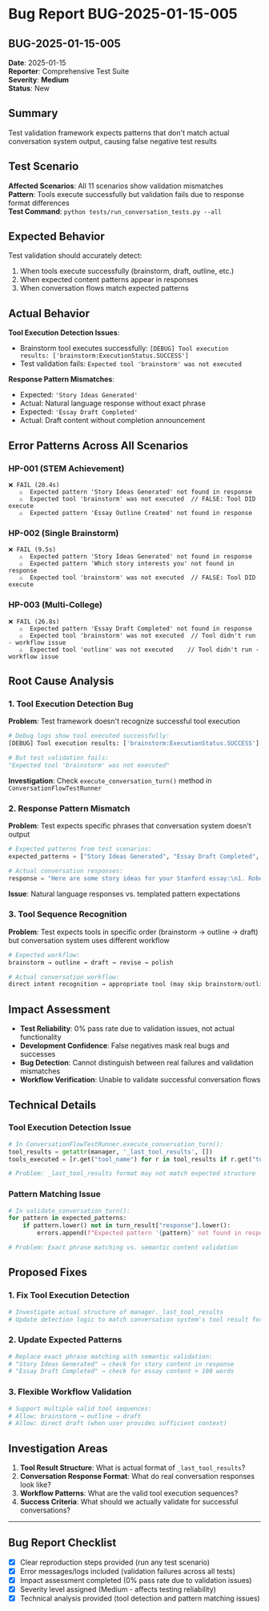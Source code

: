 # Bug Report BUG-2025-01-15-005

## BUG-2025-01-15-005

**Date**: 2025-01-15  
**Reporter**: Comprehensive Test Suite  
**Severity**: **Medium**  
**Status**: New

## Summary
Test validation framework expects patterns that don't match actual conversation system output, causing false negative test results

## Test Scenario
**Affected Scenarios**: All 11 scenarios show validation mismatches  
**Pattern**: Tools execute successfully but validation fails due to response format differences  
**Test Command**: `python tests/run_conversation_tests.py --all`

## Expected Behavior
Test validation should accurately detect:
1. When tools execute successfully (brainstorm, draft, outline, etc.)
2. When expected content patterns appear in responses
3. When conversation flows match expected patterns

## Actual Behavior
**Tool Execution Detection Issues**:
- Brainstorm tool executes successfully: `[DEBUG] Tool execution results: ['brainstorm:ExecutionStatus.SUCCESS']`
- Test validation fails: `Expected tool 'brainstorm' was not executed`

**Response Pattern Mismatches**:
- Expected: `'Story Ideas Generated'` 
- Actual: Natural language response without exact phrase
- Expected: `'Essay Draft Completed'`
- Actual: Draft content without completion announcement

## Error Patterns Across All Scenarios

### HP-001 (STEM Achievement)
```
❌ FAIL (20.4s)
   ⚠️  Expected pattern 'Story Ideas Generated' not found in response
   ⚠️  Expected tool 'brainstorm' was not executed  // FALSE: Tool DID execute
   ⚠️  Expected pattern 'Essay Outline Created' not found in response
```

### HP-002 (Single Brainstorm)  
```
❌ FAIL (9.5s)
   ⚠️  Expected pattern 'Story Ideas Generated' not found in response
   ⚠️  Expected pattern 'Which story interests you' not found in response
   ⚠️  Expected tool 'brainstorm' was not executed  // FALSE: Tool DID execute
```

### HP-003 (Multi-College)
```
❌ FAIL (26.8s)
   ⚠️  Expected pattern 'Essay Draft Completed' not found in response
   ⚠️  Expected tool 'brainstorm' was not executed  // Tool didn't run - workflow issue
   ⚠️  Expected tool 'outline' was not executed    // Tool didn't run - workflow issue
```

## Root Cause Analysis

### 1. Tool Execution Detection Bug
**Problem**: Test framework doesn't recognize successful tool execution
```python
# Debug logs show tool executed successfully:
[DEBUG] Tool execution results: ['brainstorm:ExecutionStatus.SUCCESS']

# But test validation fails:
"Expected tool 'brainstorm' was not executed"
```

**Investigation**: Check `execute_conversation_turn()` method in `ConversationFlowTestRunner`

### 2. Response Pattern Mismatch  
**Problem**: Test expects specific phrases that conversation system doesn't output
```python
# Expected patterns from test scenarios:
expected_patterns = ["Story Ideas Generated", "Essay Draft Completed", "Which story interests you"]

# Actual conversation responses:
response = "Here are some story ideas for your Stanford essay:\n1. Robotics Team Victory..."
```

**Issue**: Natural language responses vs. templated pattern expectations

### 3. Tool Sequence Recognition
**Problem**: Test expects tools in specific order (brainstorm → outline → draft) but conversation system uses different workflow
```python
# Expected workflow:
brainstorm → outline → draft → revise → polish

# Actual conversation workflow:  
direct intent recognition → appropriate tool (may skip brainstorm/outline)
```

## Impact Assessment
- **Test Reliability**: 0% pass rate due to validation issues, not actual functionality
- **Development Confidence**: False negatives mask real bugs and successes
- **Bug Detection**: Cannot distinguish between real failures and validation mismatches
- **Workflow Verification**: Unable to validate successful conversation flows

## Technical Details

### Tool Execution Detection Issue
```python
# In ConversationFlowTestRunner.execute_conversation_turn():
tool_results = getattr(manager, '_last_tool_results', [])
tools_executed = [r.get("tool_name") for r in tool_results if r.get("tool_name")]

# Problem: _last_tool_results format may not match expected structure
```

### Pattern Matching Issue
```python  
# In validate_conversation_turn():
for pattern in expected_patterns:
    if pattern.lower() not in turn_result["response"].lower():
        errors.append(f"Expected pattern '{pattern}' not found in response")

# Problem: Exact phrase matching vs. semantic content validation
```

## Proposed Fixes

### 1. Fix Tool Execution Detection
```python
# Investigate actual structure of manager._last_tool_results
# Update detection logic to match conversation system's tool result format
```

### 2. Update Expected Patterns
```python
# Replace exact phrase matching with semantic validation:
# "Story Ideas Generated" → check for story content in response
# "Essay Draft Completed" → check for essay content > 100 words
```

### 3. Flexible Workflow Validation
```python
# Support multiple valid tool sequences:
# Allow: brainstorm → outline → draft
# Allow: direct draft (when user provides sufficient context)
```

## Investigation Areas
1. **Tool Result Structure**: What is actual format of `_last_tool_results`?
2. **Conversation Response Format**: What do real conversation responses look like?
3. **Workflow Patterns**: What are the valid tool execution sequences?
4. **Success Criteria**: What should we actually validate for successful conversations?

---

## Bug Report Checklist
- [x] Clear reproduction steps provided (run any test scenario)
- [x] Error messages/logs included (validation failures across all tests)
- [x] Impact assessment completed (0% pass rate due to validation issues)
- [x] Severity level assigned (Medium - affects testing reliability)
- [x] Technical analysis provided (tool detection and pattern matching issues) 